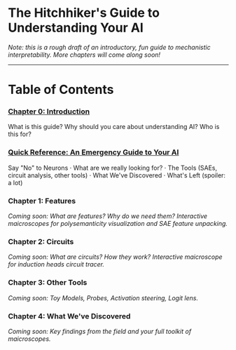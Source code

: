 # The Hitchhiker's Guide to Understanding Your AI

_Note: this is a rough draft of an introductory, fun guide to mechanistic interpretability. More chapters will come along soon!_

---

# Table of Contents

### [Chapter 0: Introduction](introduction/)

What is this guide? Why should you care about understanding AI? Who is this for?

### [Quick Reference: An Emergency Guide to Your AI](quick-reference/)

Say "No" to Neurons · What are we really looking for? · The Tools (SAEs, circuit analysis, other tools) · What We've Discovered · What's Left (spoiler: a lot)

### Chapter 1: Features

_Coming soon: What are features? Why do we need them? Interactive maicroscopes for polysemanticity visualization and SAE feature unpacking._

### Chapter 2: Circuits

_Coming soon: What are circuits? How they work? Interactive maicroscope for induction heads circuit tracer._

### Chapter 3: Other Tools

_Coming soon: Toy Models, Probes, Activation steering, Logit lens._

### Chapter 4: What We've Discovered

_Coming soon: Key findings from the field and your full toolkit of maicroscopes._
